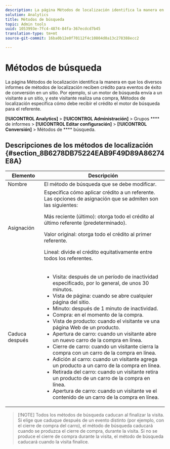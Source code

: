 ```yaml
---
description: La página Métodos de localización identifica la manera en que los diversos informes de métodos de localización reciben crédito para eventos de éxito de conversión en un sitio. Por ejemplo, si un motor de búsqueda envía a un visitante a un sitio, y este visitante realiza una compra, Métodos de localización especifica cómo debe recibir el crédito el motor de búsqueda para el referente.
solution: Analytics
title: Métodos de búsqueda
topic: Admin tools
uuid: 1053993e-7fc4-4874-84fa-367ecdcd7b45
translation-type: tm+mt
source-git-commit: 16ba0b12e0f70112f4c10804d0a13c278388ecc2

---
```



# Métodos de búsqueda

La página Métodos de localización identifica la manera en que los diversos informes de métodos de localización reciben crédito para eventos de éxito de conversión en un sitio. Por ejemplo, si un motor de búsqueda envía a un visitante a un sitio, y este visitante realiza una compra, Métodos de localización especifica cómo debe recibir el crédito el motor de búsqueda para el referente.

**[!UICONTROL Analytics]** &gt; **[!UICONTROL Administración]** &gt; Grupos **** de informes &gt; **[!UICONTROL Editar configuración]** &gt; **[!UICONTROL Conversión]** &gt; Métodos de **** búsqueda.

## Descripciones de los métodos de localización {#section_8B6278DB75224EAB9F49D89A86274E8A}

<table id="table_8ABC1C9BD63F419082E4C4C69E401526"> 
 <thead> 
  <tr> 
   <th colname="col1" class="entry"> Elemento </th> 
   <th colname="col2" class="entry"> Descripción </th> 
  </tr> 
 </thead>
 <tbody> 
  <tr> 
   <td colname="col1"> Nombre </td> 
   <td colname="col2"> El método de búsqueda que se debe modificar. </td> 
  </tr> 
  <tr> 
   <td colname="col1"> Asignación </td> 
   <td colname="col2"> Especifica cómo aplicar crédito a un referente. Las opciones de asignación que se admiten son las siguientes: <p> <span class="uicontrol"> Más reciente (último):</span> otorga todo el crédito al último referente (predeterminado). </p> <p> <span class="uicontrol"> Valor original:</span> otorga todo el crédito al primer referente. </p> <p> <span class="uicontrol"> Lineal:</span> divide el crédito equitativamente entre todos los referentes. </p> </td> 
  </tr> 
  <tr> 
   <td colname="col1"> Caduca después </td> 
   <td colname="col2"> 
    <ul id="ul_95EB224CAD164E9997B148E08AFA5F9B"> 
     <li id="li_C240460C21E14AA498D2EA62B9354710"> <span class="uicontrol"> Visita:</span> después de un período de inactividad especificado, por lo general, de unos 30 minutos. </li> 
     <li id="li_A3AE5438919E44B68DF99BEEA60C44EE"> <span class="uicontrol"> Vista de página:</span> cuando se abre cualquier página del sitio. </li> 
     <li id="li_D5E20FEF313E4C5B99E7097CA175761A"> <span class="uicontrol"> Minuto:</span> después de 1 minuto de inactividad. </li> 
     <li id="li_7315AA3EDDBB47A2BEA3C173881378A1"> <span class="uicontrol"> Compra:</span> en el momento de la compra. </li> 
     <li id="li_C0CF07581654472C9C9EC944E6F18164"> <span class="uicontrol"> Vista de producto:</span> cuando el visitante ve una página Web de un producto. </li> 
     <li id="li_A1B04065150B407491D2EC78EC0DBDF5"> <span class="uicontrol"> Apertura de carro:</span> cuando un visitante abre un nuevo carro de la compra en línea. </li> 
     <li id="li_2AA50C6B9CB14500B67909CDF2AA700C"> <span class="uicontrol"> Cierre de carro:</span> cuando un visitante cierra la compra con un carro de la compra en línea. </li> 
     <li id="li_F58CE6FB8DCE4BE4927FFCB35A6D8E31"> <span class="uicontrol"> Adición al carro:</span> cuando un visitante agrega un producto a un carro de la compra en línea. </li> 
     <li id="li_AD7C846F46604FC48E0919ACB7515E14"> <span class="uicontrol"> Retirada del carro:</span> cuando un visitante retira un producto de un carro de la compra en línea. </li> 
     <li id="li_EB66E0563F564C9F985BE922DABD0A56"> <span class="uicontrol"> Apertura de carro:</span> cuando un visitante ve el contenido de un carro de la compra en línea. </li> 
    </ul> </td> 
  </tr> 
 </tbody> 
</table>

> [!NOTE] Todos los métodos de búsqueda caducan al finalizar la visita. Si elige que caduque después de un evento distinto (por ejemplo, con el cierre de compra del carro), el método de búsqueda caducará cuando se produzca el cierre de compra, durante la visita. Si no se produce el cierre de compra durante la visita, el método de búsqueda caducará cuando la visita finalice.

